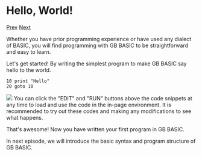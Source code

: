 # Hello, World!

[Prev]() [Next]()

Whether you have prior programming experience or have used any dialect of BASIC, you will find programming with GB BASIC to be straightforward and easy to learn.

Let's get started! By writing the simplest program to make GB BASIC say hello to the world.

```basic
10 print "Hello"
20 goto 10
```
<!-- prg
!edit, run, title="Run me!", style=""
url://prgs/hello-world-1.txt
-->

<div class="content-highlight" style="min-height: 48px;">
  <img src="imgs/logo-nokbd.png" class="logo-tip"></img>
  <span class="content-text">
    You can click the "EDIT" and "RUN" buttons above the code snippets at any time to load and use the code in the in-page environment. It is recommended to try out these codes and making any modifications to see what happens.
  </span>
</div>

That's awesome! Now you have written your first program in GB BASIC.

In next episode, we will introduce the basic syntax and program structure of GB BASIC.
